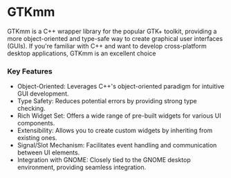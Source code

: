 # GTKmm 

GTKmm is a C++ wrapper library for the popular GTK+ toolkit, providing a more object-oriented and type-safe way to create graphical user interfaces (GUIs). If you're familiar with C++ and want to 
develop cross-platform desktop applications, GTKmm is an excellent choice

### Key Features

- Object-Oriented: Leverages C++'s object-oriented paradigm for intuitive GUI development.
- Type Safety: Reduces potential errors by providing strong type checking.
- Rich Widget Set: Offers a wide range of pre-built widgets for various UI components.
- Extensibility: Allows you to create custom widgets by inheriting from existing ones.
- Signal/Slot Mechanism: Facilitates event handling and communication between UI elements.
- Integration with GNOME: Closely tied to the GNOME desktop environment, providing seamless integration.

